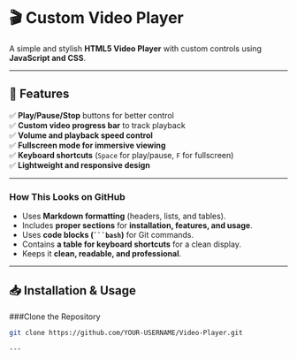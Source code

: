 # 🎬 Custom Video Player

A simple and stylish **HTML5 Video Player** with custom controls using **JavaScript and CSS**.

---

## 🚀 Features

✅ **Play/Pause/Stop** buttons for better control  
✅ **Custom video progress bar** to track playback  
✅ **Volume and playback speed control**  
✅ **Fullscreen mode for immersive viewing**  
✅ **Keyboard shortcuts** (`Space` for play/pause, `F` for fullscreen)  
✅ **Lightweight and responsive design**  

---

### **How This Looks on GitHub**
- Uses **Markdown formatting** (headers, lists, and tables).  
- Includes **proper sections** for **installation, features, and usage**.  
- Uses **code blocks (` ```bash `)** for Git commands.  
- Contains **a table for keyboard shortcuts** for a clean display.  
- Keeps it **clean, readable, and professional**.  

---

## 📥 Installation & Usage

 
###Clone the Repository
```bash
git clone https://github.com/YOUR-USERNAME/Video-Player.git

---


